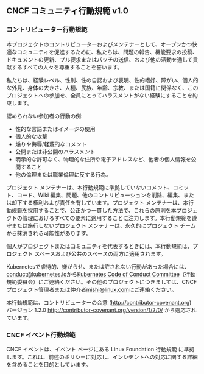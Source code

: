 <!-- Do not edit this file directly. Get the latest from
     https://github.com/cncf/foundation/blob/master/code-of-conduct/jp.md -->

CNCF コミュニティ行動規範 v1.0
------------------------------

### コントリビューター行動規範

本プロジェクトのコントリビューターおよびメンテナーとして、オープンかつ快適なコミュニティを促進するために、私たちは、問題の報告、機能要求の投稿、ドキュメントの更新、プル要求またはパッチの送信、および他の活動を通して貢献するすべての人々を尊重することを誓います。

私たちは、経験レベル、性別、性の自認および表明、性的嗜好、障がい、個人的な外見、身体の大きさ、人種、民族、年齢、宗教、または国籍に関係なく、このプロジェクトへの参加を、全員にとってハラスメントがない経験にすることを約束します。

認められない参加者の行動の例:

-	性的な言語またはイメージの使用
-	個人的な攻撃
-	煽りや侮辱/軽蔑的なコメント
-	公開または非公開のハラスメント
-	明示的な許可なく、物理的な住所や電子アドレスなど、他者の個人情報を公開すること
-	他の倫理または職業倫理に反する行為。

プロジェクト メンテナーは、本行動規範に準拠していないコメント、コミット、コード、Wiki 編集、問題、他のコントリビューションを削除、編集、または却下する権利および責任を有しています。プロジェクト メンテナーは、本行動規範を採用することで、公正かつ一貫した方法で、これらの原則を本プロジェクトの管理におけるすべての要素に適用することに注力します。本行動規範を遵守または施行しないプロジェクト メンテナーは、永久的にプロジェクト チームから抹消される可能性があります。

個人がプロジェクトまたはコミュニティを代表するときには、本行動規範は、プロジェクト スペースおよび公共のスペースの両方に適用されます。

Kubernetesで虐待的、嫌がらせ、または許されない行動があった場合には、<conduct@kubernetes.io>から[Kubernetes Code of Conduct Committee](https://git.k8s.io/community/committee-code-of-conduct)（行動規範委員会）にご連絡ください。その他のプロジェクトにつきましては、CNCFプロジェクト管理者または仲介者<mishi@linux.com>にご連絡ください。

本行動規範は、コントリビューターの合意 (http://contributor-covenant.org) バージョン 1.2.0 http://contributor-covenant.org/version/1/2/0/ から適応されています。

### CNCF イベント行動規範

CNCF イベントは、イベント ページにある Linux Foundation 行動規範 に準拠します。これは、前述のポリシーに対応し、インシデントへの対応に関する詳細を含めることを目的としています。
